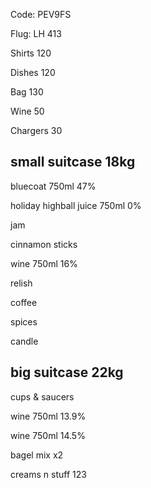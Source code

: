 Code: PEV9FS

Flug: LH 413

Shirts 120

Dishes 120

Bag 130

Wine 50

Chargers 30

## small suitcase 18kg

bluecoat 750ml 47%

holiday highball juice 750ml 0%

jam

cinnamon sticks

wine 750ml 16%

relish

coffee

spices

candle

## big suitcase 22kg

cups & saucers

wine 750ml 13.9%

wine 750ml 14.5%

bagel mix x2

creams n stuff 123



